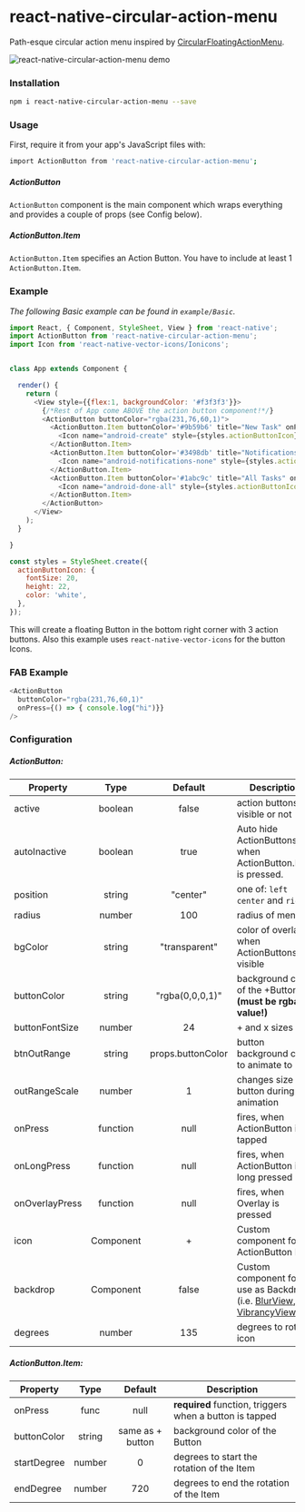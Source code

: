 # react-native-circular-action-menu
Path-esque circular action menu inspired by [CircularFloatingActionMenu](https://github.com/oguzbilgener/CircularFloatingActionMenu).

![react-native-circular-action-menu demo](http://i.giphy.com/3o6Zt6hNHOd3kVx4aY.gif)

### Installation
```bash
npm i react-native-circular-action-menu --save
```

### Usage

First, require it from your app's JavaScript files with:
```bash
import ActionButton from 'react-native-circular-action-menu';
```

##### ActionButton
`ActionButton` component is the main component which wraps everything and provides a couple of props (see Config below).

##### ActionButton.Item
`ActionButton.Item` specifies an Action Button. You have to include at least 1 `ActionButton.Item`.


### Example
_The following Basic example can be found in `example/Basic`._

```js
import React, { Component, StyleSheet, View } from 'react-native';
import ActionButton from 'react-native-circular-action-menu';
import Icon from 'react-native-vector-icons/Ionicons';


class App extends Component {

  render() {
    return (
      <View style={{flex:1, backgroundColor: '#f3f3f3'}}>
        {/*Rest of App come ABOVE the action button component!*/}
        <ActionButton buttonColor="rgba(231,76,60,1)">
          <ActionButton.Item buttonColor='#9b59b6' title="New Task" onPress={() => console.log("notes tapped!")}>
            <Icon name="android-create" style={styles.actionButtonIcon} />
          </ActionButton.Item>
          <ActionButton.Item buttonColor='#3498db' title="Notifications" onPress={() => {}}>
            <Icon name="android-notifications-none" style={styles.actionButtonIcon} />
          </ActionButton.Item>
          <ActionButton.Item buttonColor='#1abc9c' title="All Tasks" onPress={() => {}}>
            <Icon name="android-done-all" style={styles.actionButtonIcon} />
          </ActionButton.Item>
        </ActionButton>
      </View>
    );
  }

}

const styles = StyleSheet.create({
  actionButtonIcon: {
    fontSize: 20,
    height: 22,
    color: 'white',
  },
});
```

This will create a floating Button in the bottom right corner with 3 action buttons.
Also this example uses `react-native-vector-icons` for the button Icons.

### FAB Example
```js
<ActionButton
  buttonColor="rgba(231,76,60,1)"
  onPress={() => { console.log("hi")}}
/>
```


### Configuration

##### ActionButton:
| Property       | Type          | Default             | Description |
| -------------  |:-------------:|:------------:       | ----------- |
| active         | boolean       | false               | action buttons visible or not
| autoInactive   | boolean       | true                | Auto hide ActionButtons when ActionButton.Item is pressed.
| position       | string        |  "center"  | one of: `left` `center` and `right`
| radius | number | 100 | radius of menu
| bgColor   | string        | "transparent"       | color of overlay when ActionButtons are visible
| buttonColor    | string        | "rgba(0,0,0,1)"     | background color of the +Button **(must be rgba value!)**
| buttonFontSize | number        | 24                  | + and x sizes
| btnOutRange    | string        | props.buttonColor   | button background color to animate to
| outRangeScale  | number        | 1                   | changes size of button during animation
| onPress        | function      | null                | fires, when ActionButton is tapped
| onLongPress    | function      | null                | fires, when ActionButton is long pressed
| onOverlayPress | function      | null                | fires, when Overlay is pressed
| icon           | Component     | +                   | Custom component for ActionButton Icon
| backdrop       | Component     | false               | Custom component for use as Backdrop (i.e. [BlurView](https://github.com/react-native-fellowship/react-native-blur#blur-view), [VibrancyView](https://github.com/react-native-fellowship/react-native-blur#vibrancy-view))
| degrees        | number        | 135                 | degrees to rotate icon

##### ActionButton.Item:
| Property      | Type          | Default             | Description |
| ------------- |:-------------:|:------------:       | ----------- |
| onPress       | func          | null                | **required** function, triggers when a button is tapped
| buttonColor   | string        | same as + button    | background color of the Button
| startDegree   | number        | 0   | degrees to start the rotation of the Item
| endDegree   | number        | 720    | degrees to end the rotation of the Item
